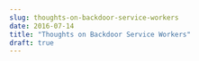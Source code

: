 ```yaml
---
slug: thoughts-on-backdoor-service-workers
date: 2016-07-14
title: "Thoughts on Backdoor Service Workers"
draft: true
---
```

 